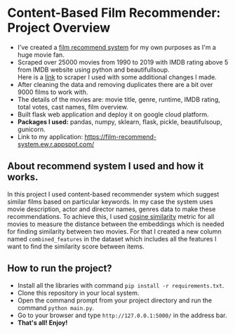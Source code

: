 # Content-Based Film Recommender: Project Overview
  * I've created a [film recommend system](https://film-recommend-system.ew.r.appspot.com/) for my own purposes as I'm a huge movie fan.  
  * Scraped over 25000 movies from 1990 to 2019 with IMDB rating above 5 from IMDB website using python and beautifullsoup.  
    Here is a [link](https://medium.com/better-programming/how-to-scrape-multiple-pages-of-a-website-using-a-python-web-scraper-4e2c641cff8) to scraper I used with some additional changes I made.  
  * After cleaning the data and removing duplicates there are a bit over 9000 films to work with.  
  * The details of the movies are: movie title, genre, runtime, IMDB rating, total votes, cast names, film overview.  
  * Built flask web application and deploy it on google cloud platform.    
  * **Packages I used:** pandas, numpy, sklearn, flask, pickle, beautifulsoup, gunicorn.  
  * Link to my application: https://film-recommend-system.ew.r.appspot.com/  
  
  
## About recommend system I used and how it works.  
   In this project I used content-based recommender system which suggest similar films based on particular keywords. In my case the system uses movie description, actor and        director names, genres data to make these recommendations. To achieve this, I used [cosine similarity](https://www.machinelearningplus.com/nlp/cosine-similarity/) metric for    all movies to measure the distance between the embeddings which is needed for finding similarity between two movies. For that I created a new column named   `combined_features` in the dataset which includes all the features I want to find the similarity score between items.  
  
  
## How to run the project?
  * Install all the libraries with command `pip install -r requirements.txt`.   
  * Clone this repository in your local system.  
  * Open the command prompt from your project directory and run the command `python main.py`.  
  * Go to your browser and type `http://127.0.0.1:5000/` in the address bar.  
  * **That's all! Enjoy!**
  

